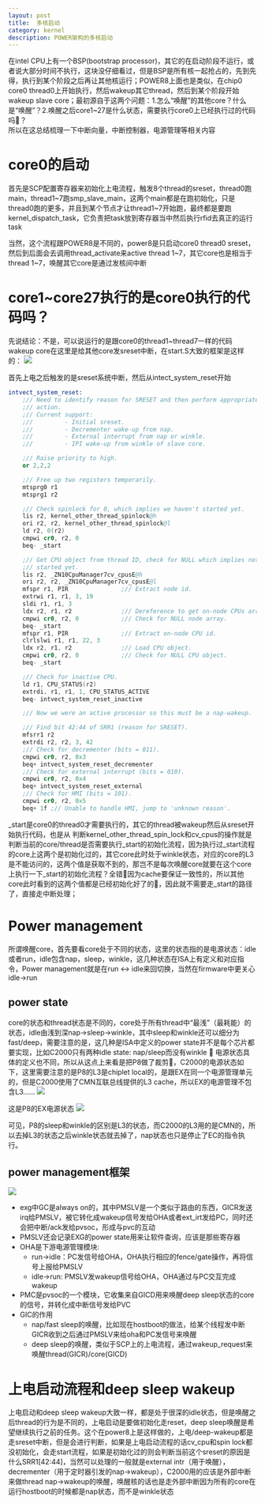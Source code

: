 ```yaml
---
layout: post
title:  多核启动
category: kernel
description: POWER架构的多核启动
---
```


在intel CPU上有一个BSP(bootstrap processor)，其它的在启动阶段不运行，或者说大部分时间不执行，这块没仔细看过，但是BSP是所有核一起抢占的，先到先得，执行到某个阶段之后再让其他核运行；POWER8上面也是类似，在chip0 core0 thread0上开始执行，然后wakeup其它thread，然后到某个阶段开始wakeup slave core；最初源自于这两个问题：1.怎么“唤醒”的其他core？什么是“唤醒”？2.唤醒之后core1~27是什么状态，需要执行core0上已经执行过的代码吗:frog:？  
所以在这总结梳理一下中断向量，中断控制器，电源管理等相关内容

# core0的启动
首先是SCP配置寄存器来初始化上电流程，触发8个thread的sreset，thread0跑main，thread1~7跑smp_slave_main，这两个main都是在跑初始化，只是thread0跑的更多，并且到某个节点才让thread1~7开始跑，最终都是要跑kernel_dispatch_task，它负责把task放到寄存器当中然后执行rfid去真正的运行task

当然，这个流程跟POWER8是不同的，power8是只启动core0 thread0 sreset，然后到后面会去调用thread_activate来active thread 1~7，其它core也是相当于thread 1~7，唤醒其它core是通过发核间中断

# core1~core27执行的是core0执行的代码吗？
先说结论：不是，可以说运行的是跟core0的thread1~thread7一样的代码
wakeup core在这里是给其他core发sreset中断，在start.S大致的框架是这样的：
![](/assets/img/2024-07-10-10-39-12.png)

首先上电之后触发的是sreset系统中断，然后从intect_system_reset开始
```.s
intvect_system_reset:
    ;// Need to identify reason for SRESET and then perform appropriate
    ;// action.
    ;// Current support:
    ;//         - Initial sreset.
    ;//         - Decrementer wake-up from nap.
    ;//         - External interrupt from nap or winkle.
    ;//         - IPI wake-up from winkle of slave core.

    ;// Raise priority to high.
    or 2,2,2

    ;// Free up two registers temporarily.
    mtsprg0 r1
    mtsprg1 r2

    ;// Check spinlock for 0, which implies we haven't started yet.
    lis r2, kernel_other_thread_spinlock@h
    ori r2, r2, kernel_other_thread_spinlock@l
    ld r2, 0(r2)
    cmpwi cr0, r2, 0
    beq- _start

    ;// Get CPU object from thread ID, check for NULL which implies not
    ;// started yet.
    lis r2, _ZN10CpuManager7cv_cpusE@h
    ori r2, r2, _ZN10CpuManager7cv_cpusE@l
    mfspr r1, PIR               ;// Extract node id.
    extrwi r1, r1, 3, 19
    sldi r1, r1, 3
    ldx r2, r1, r2              ;// Dereference to get on-node CPUs array.
    cmpwi cr0, r2, 0            ;// Check for NULL node array.
    beq- _start
    mfspr r1, PIR               ;// Extract on-node CPU id.
    clrlslwi r1, r1, 22, 3
    ldx r2, r1, r2              ;// Load CPU object.
    cmpwi cr0, r2, 0            ;// Check for NULL CPU object.
    beq- _start

    ;// Check for inactive CPU.
    ld r1, CPU_STATUS(r2)
    extrdi. r1, r1, 1, CPU_STATUS_ACTIVE
    beq- intvect_system_reset_inactive

    ;// Now we were an active processor so this must be a nap-wakeup.

    ;// Find bit 42:44 of SRR1 (reason for SRESET).
    mfsrr1 r2
    extrdi r2, r2, 3, 42
    ;// Check for decrementer (bits = 011).
    cmpwi cr0, r2, 0x3
    beq+ intvect_system_reset_decrementer
    ;// Check for external interrupt (bits = 010).
    cmpwi cr0, r2, 0x4
    beq+ intvect_system_reset_external
    ;// Check for HMI (bits = 101).
    cmpwi cr0, r2, 0x5
    beq+ 1f ;// Unable to handle HMI, jump to 'unknown reason'.
```
_start是core0的thread0才需要执行的，其它的thread被wakeup然后从sreset开始执行代码，也是从
判断kernel_other_thread_spin_lock和cv_cpus的操作就是判断当前的core/thread是否需要执行_start的初始化流程，因为执行过_start流程的core上这两个是初始化过的，其它core此时处于winkle状态，对应的core的L3是不能访问的，这两个值是获取不到的，那岂不是每次唤醒core就要在这个core上执行一下_start的初始化流程？全错:frog:因为cache要保证一致性的，所以其他core此时看到的这两个值都是已经初始化好了的:frog:，因此就不需要走_start的路径了，直接走中断处理；

# Power management
所谓唤醒core，首先要看core处于不同的状态，这里的状态指的是电源状态：idle或者run，idle包含nap，sleep，winkle，这几种状态在ISA上有定义和对应指令，Power management就是在run <-> idle来回切换，当然在firmware中更关心idle->run

## power state

core的状态和thread状态是不同的，core处于所有thread中“最浅”（最耗能）的状态，idle由浅到深nap->sleep->winkle，其中sleep和winkle还可以细分为fast/deep，需要注意的是，这几种是ISA中定义的power state并不是每个芯片都要实现，比如C2000只有两种idle state: nap/sleep而没有winkle :frog: 电源状态具体的定义也不同，所以从这点上来看是把P8做了裁剪:frog:，C2000的电源状态如下，这里需要注意的是P8的L3是chiplet local的，是跟EX在同一个电源管理单元的，但是C2000使用了CMN互联总线提供的L3 cache，所以EX的电源管理不包含L3……
![](/assets/img/ex-power.png)

这是P8的EX电源状态
![](/assets/img/2024-07-10-11-10-38.png)

可见，P8的sleep和winkle的区别是L3的状态，而C2000的L3用的是CMN的，所以去掉L3的状态之后winkle状态就去掉了，nap状态也只是停止了EC的指令执行。

## power management框架

![](/assets/img/2024-07-12-15-03-17.png)

- exg中GC是always on的，其中PMSLV是一个类似于路由的东西，GICR发送irq给PMSLV，被它转化成wakeup信号发给OHA或者ext_irt发给PC，同时还会把中断/ack发给pvsoc，形成与pvc的互动
- PMSLV还会记录EXG的power state用来让软件查询，应该是那些寄存器
- OHA是下游电源管理模块:
  - run->idle：PC发信号给OHA，OHA执行相应的fence/gate操作，再将信号上报给PMSLV
  - idle->run: PMSLV发wakeup信号给OHA，OHA通过与PC交互完成wakeup
- PMC是pvsoc的一个模块，它收集来自GICD用来唤醒deep sleep状态的core的信号，并转化成中断信号发给PVC
- GIC的作用
  - nap/fast sleep的唤醒，比如现在hostboot的做法，给某个线程发中断GICR收到之后通过PMSLV来给oha和PC发信号来唤醒
  - deep sleep的唤醒，类似于SCP上的上电流程，通过wakeup_request来唤醒thread(GICR)/core(GICD)
# 上电启动流程和deep sleep wakeup
上电启动和deep sleep wakeup大致一样，都是处于很深的idle状态，但是唤醒之后thread的行为是不同的，上电启动是要做初始化走reset，deep sleep唤醒是希望继续执行之前的任务。这个在power8上是这样做的，上电/deep-wakeup都是走sreset中断，但是会进行判断，如果是上电启动流程的话cv_cpu和spin lock都没初始化，会走start流程，如果是初始化过的则会判断当前这个sreset的原因是什么SRR1[42:44]，当然可以处理的一般就是external intr（用于唤醒），decrementer（用于定时器引发的nap->wakeup），C2000用的应该是外部中断来做thread nap->wakeup的唤醒，唤醒核的话也是走外部中断因为所有的core在运行hostboot的时候都是nap状态，而不是winkle状态
